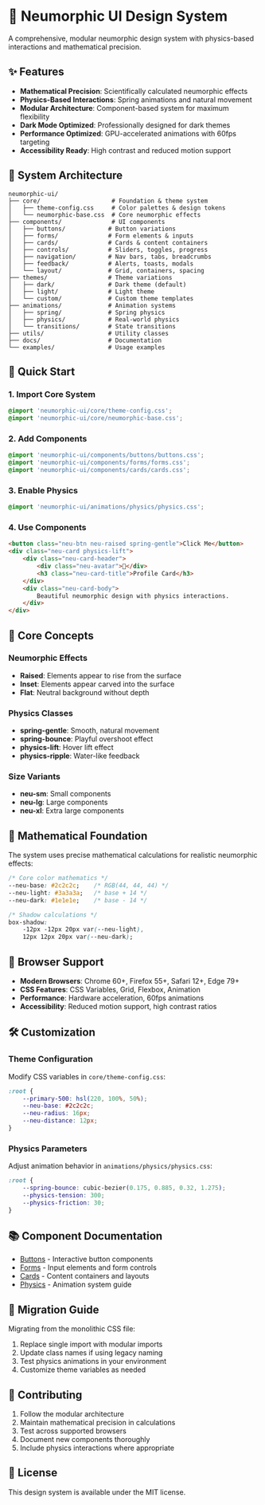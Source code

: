 # 🌚 Neumorphic UI Design System

A comprehensive, modular neumorphic design system with physics-based interactions and mathematical precision.

## ✨ Features

- **Mathematical Precision**: Scientifically calculated neumorphic effects
- **Physics-Based Interactions**: Spring animations and natural movement
- **Modular Architecture**: Component-based system for maximum flexibility
- **Dark Mode Optimized**: Professionally designed for dark themes
- **Performance Optimized**: GPU-accelerated animations with 60fps targeting
- **Accessibility Ready**: High contrast and reduced motion support

## 📁 System Architecture

```
neumorphic-ui/
├── core/                    # Foundation & theme system
│   ├── theme-config.css     # Color palettes & design tokens
│   └── neumorphic-base.css  # Core neumorphic effects
├── components/              # UI components
│   ├── buttons/            # Button variations
│   ├── forms/              # Form elements & inputs
│   ├── cards/              # Cards & content containers
│   ├── controls/           # Sliders, toggles, progress
│   ├── navigation/         # Nav bars, tabs, breadcrumbs
│   ├── feedback/           # Alerts, toasts, modals
│   └── layout/             # Grid, containers, spacing
├── themes/                 # Theme variations
│   ├── dark/               # Dark theme (default)
│   ├── light/              # Light theme
│   └── custom/             # Custom theme templates
├── animations/             # Animation systems
│   ├── spring/             # Spring physics
│   ├── physics/            # Real-world physics
│   └── transitions/        # State transitions
├── utils/                  # Utility classes
├── docs/                   # Documentation
└── examples/               # Usage examples
```

## 🚀 Quick Start

### 1. Import Core System
```css
@import 'neumorphic-ui/core/theme-config.css';
@import 'neumorphic-ui/core/neumorphic-base.css';
```

### 2. Add Components
```css
@import 'neumorphic-ui/components/buttons/buttons.css';
@import 'neumorphic-ui/components/forms/forms.css';
@import 'neumorphic-ui/components/cards/cards.css';
```

### 3. Enable Physics
```css
@import 'neumorphic-ui/animations/physics/physics.css';
```

### 4. Use Components
```html
<button class="neu-btn neu-raised spring-gentle">Click Me</button>
<div class="neu-card physics-lift">
    <div class="neu-card-header">
        <div class="neu-avatar">👤</div>
        <h3 class="neu-card-title">Profile Card</h3>
    </div>
    <div class="neu-card-body">
        Beautiful neumorphic design with physics interactions.
    </div>
</div>
```

## 🎨 Core Concepts

### Neumorphic Effects
- **Raised**: Elements appear to rise from the surface
- **Inset**: Elements appear carved into the surface
- **Flat**: Neutral background without depth

### Physics Classes
- **spring-gentle**: Smooth, natural movement
- **spring-bounce**: Playful overshoot effect
- **physics-lift**: Hover lift effect
- **physics-ripple**: Water-like feedback

### Size Variants
- **neu-sm**: Small components
- **neu-lg**: Large components
- **neu-xl**: Extra large components

## 🔬 Mathematical Foundation

The system uses precise mathematical calculations for realistic neumorphic effects:

```css
/* Core color mathematics */
--neu-base: #2c2c2c;    /* RGB(44, 44, 44) */
--neu-light: #3a3a3a;   /* base + 14 */
--neu-dark: #1e1e1e;    /* base - 14 */

/* Shadow calculations */
box-shadow:
    -12px -12px 20px var(--neu-light),
    12px 12px 20px var(--neu-dark);
```

## 📱 Browser Support

- **Modern Browsers**: Chrome 60+, Firefox 55+, Safari 12+, Edge 79+
- **CSS Features**: CSS Variables, Grid, Flexbox, Animation
- **Performance**: Hardware acceleration, 60fps animations
- **Accessibility**: Reduced motion support, high contrast ratios

## 🛠️ Customization

### Theme Configuration
Modify CSS variables in `core/theme-config.css`:

```css
:root {
    --primary-500: hsl(220, 100%, 50%);
    --neu-base: #2c2c2c;
    --neu-radius: 16px;
    --neu-distance: 12px;
}
```

### Physics Parameters
Adjust animation behavior in `animations/physics/physics.css`:

```css
:root {
    --spring-bounce: cubic-bezier(0.175, 0.885, 0.32, 1.275);
    --physics-tension: 300;
    --physics-friction: 30;
}
```

## 📚 Component Documentation

- [Buttons](./components/buttons.md) - Interactive button components
- [Forms](./components/forms.md) - Input elements and form controls
- [Cards](./components/cards.md) - Content containers and layouts
- [Physics](./animations/physics.md) - Animation system guide

## 🔄 Migration Guide

Migrating from the monolithic CSS file:

1. Replace single import with modular imports
2. Update class names if using legacy naming
3. Test physics animations in your environment
4. Customize theme variables as needed

## 🤝 Contributing

1. Follow the modular architecture
2. Maintain mathematical precision in calculations
3. Test across supported browsers
4. Document new components thoroughly
5. Include physics interactions where appropriate

## 📄 License

This design system is available under the MIT license.